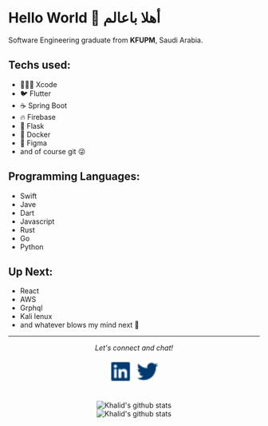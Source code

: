 

<!--
**ipkalid/ipkalid** is a ✨ _special_ ✨ repository because its `README.md` (this file) appears on your GitHub profile.

Here are some ideas to get you started:

- 🔭 I’m currently working on ...
- 🌱 I’m currently learning ...
- 👯 I’m looking to collaborate on ...
- 🤔 I’m looking for help with ...
- 💬 Ask me about ...
- 📫 How to reach me: ...
- 😄 Pronouns: ...
- ⚡ Fun fact: ...
-->


# Hello World  👋  أهلا باعالم
Software Engineering graduate from **KFUPM**, Saudi Arabia.
<!-- - 🔭 I’m currently working on ...
- 🌱 I’m currently learning ...
- 👯 I’m looking to collaborate on ...
- 🤔 I’m looking for help with ...
- 💬 Ask me about ...
- 📫 How to reach me: ...
- 😄 Pronouns: ...
- ⚡ Fun fact: ...
 -->
## Techs used:

- 🧑🏻‍💻 Xcode 
- 🐦 Flutter 
- ☕️ Spring Boot
- 🔥 Firebase 
- 🐍 Flask
- 🐳 Docker 
- 🎨 Figma 
- and of course git 😜

## Programming Languages: 
- Swift
- Jave
- Dart
- Javascript 
- Rust
- Go
- Python

## Up Next:
- React
- AWS
- Grphql
- Kali lenux 
- and whatever blows my mind next 🤯

<hr>
<p align="center">
  <i>Let's connect and chat!</i>

  <p align="center">
    <a href="https://www.linkedin.com/in/khalid-alhazmi/" alt="Linkedin"><img src="https://raw.githubusercontent.com/alioh/alioh/master/linkedin-box-fill.png" width = 50px></a>
    <a href="https://twitter.com/iKAlhazmi" alt="Twitter"><img src="https://raw.githubusercontent.com/alioh/alioh/master/twitter-fill.png" width = 50px></a>
  </p>

  <p align="center">  
    <br>
    <img alt="Khalid's github stats" src="https://github-readme-stats.alioh.vercel.app/api?username=ipkalid&show_icons=true&hide_border=true" />
    <br>
    <img alt="Khalid's github stats" src="https://github-readme-stats.vercel.app/api/top-langs/?username=ipkalid" />
  </p>
  
  


</p>

